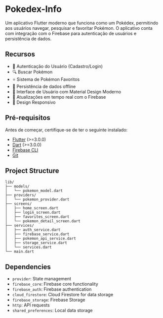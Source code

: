 # Pokedex-Info
Um aplicativo Flutter moderno que funciona como um Pokédex, permitindo aos usuários navegar, pesquisar e favoritar Pokémon. O aplicativo conta com integração com o Firebase para autenticação de usuários e persistência de dados.

## Recursos
- 🔐 Autenticação do Usuário (Cadastro/Login)
- 🔍 Buscar Pokémon
- ⭐ Sistema de Pokémon Favoritos
- 💾 Persistência de dados offline
- 🎨 Interface de Usuário com Material Design Moderno
- 🔄 Atualizações em tempo real com o Firebase
- 📱 Design Responsivo

## Pré-requisitos

Antes de começar, certifique-se de ter o seguinte instalado:
- [Flutter](https://flutter.dev/docs/get-started/install) (>=3.0.0)
- [Dart](https://dart.dev/get-dart) (>=3.0.0)
- [Firebase CLI](https://firebase.google.com/docs/cli)
- [Git](https://git-scm.com/)

## Project Structure

```
lib/
├── models/
│   └── pokemon_model.dart
├── providers/
│   └── pokemon_provider.dart
├── screens/
│   ├── home_screen.dart
│   ├── login_screen.dart
│   ├── favorites_screen.dart
│   └── pokemon_detail_screen.dart
├── services/
│   ├── auth_service.dart
│   ├── firebase_service.dart
│   ├── pokemon_api_service.dart
│   ├── storage_service.dart
│   └── services.dart
└── main.dart
```

## Dependencies

- `provider`: State management
- `firebase_core`: Firebase core functionality
- `firebase_auth`: Firebase authentication
- `cloud_firestore`: Cloud Firestore for data storage
- `firebase_storage`: Firebase Storage
- `http`: API requests
- `shared_preferences`: Local data storage
